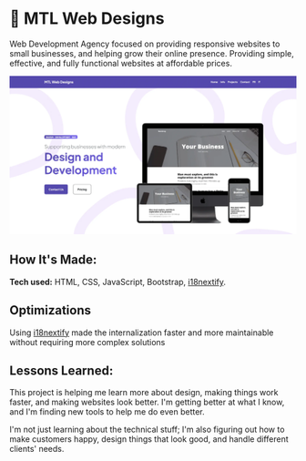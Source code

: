 # 🌟 MTL Web Designs
Web Development Agency focused on providing responsive websites to small businesses, and helping grow their online presence. Providing simple, effective, and fully functional websites at affordable prices.

![alt tag](assets/landing.webp)

## How It's Made:

**Tech used:** HTML, CSS, JavaScript, Bootstrap, [i18nextify](https://github.com/i18next/i18nextify/tree/master).

## Optimizations

Using [i18nextify](https://github.com/i18next/i18nextify/tree/master) made the internalization faster and more maintainable without requiring more complex solutions
## Lessons Learned:

This project is helping me learn more about design, making things work faster, and making websites look better. I'm getting better at what I know, and I'm finding new tools to help me do even better.

I'm not just learning about the technical stuff; I'm also figuring out how to make customers happy, design things that look good, and handle different clients' needs.
